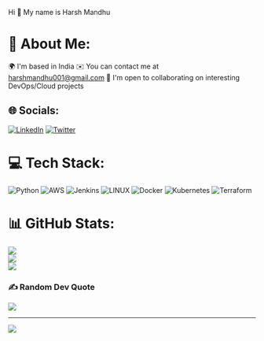 Hi 👋 My name is Harsh Mandhu
# 💫 About Me:
🌍  I'm based in India
✉️  You can contact me at harshmandhu001@gmail.com
🤝  I'm open to collaborating on interesting DevOps/Cloud projects


## 🌐 Socials:
[![LinkedIn](https://img.shields.io/badge/LinkedIn-%230077B5.svg?logo=linkedin&logoColor=white)](https://linkedin.com/in/harshmandhu) [![Twitter](https://img.shields.io/badge/Twitter-%231DA1F2.svg?logo=Twitter&logoColor=white)](https://twitter.com/harshmandhu) 

# 💻 Tech Stack:
![Python](https://img.shields.io/badge/python-3670A0?style=for-the-badge&logo=python&logoColor=ffdd54) ![AWS](https://img.shields.io/badge/AWS-%23FF9900.svg?style=for-the-badge&logo=amazon-aws&logoColor=white) ![Jenkins](https://img.shields.io/badge/jenkins-%232C5263.svg?style=for-the-badge&logo=jenkins&logoColor=white) ![LINUX](https://img.shields.io/badge/Linux-FCC624?style=for-the-badge&logo=linux&logoColor=black) ![Docker](https://img.shields.io/badge/docker-%230db7ed.svg?style=for-the-badge&logo=docker&logoColor=white) ![Kubernetes](https://img.shields.io/badge/kubernetes-%23326ce5.svg?style=for-the-badge&logo=kubernetes&logoColor=white) ![Terraform](https://img.shields.io/badge/terraform-%235835CC.svg?style=for-the-badge&logo=terraform&logoColor=white)
# 📊 GitHub Stats:
![](https://github-readme-stats.vercel.app/api?username=harshmandhu&theme=dark&hide_border=false&include_all_commits=false&count_private=false)<br/>
![](https://github-readme-streak-stats.herokuapp.com/?user=harshmandhu&theme=dark&hide_border=false)<br/>
![](https://github-readme-stats.vercel.app/api/top-langs/?username=harshmandhu&theme=dark&hide_border=false&include_all_commits=false&count_private=false&layout=compact)

### ✍️ Random Dev Quote
![](https://quotes-github-readme.vercel.app/api?type=horizontal&theme=radical)

---
[![](https://visitcount.itsvg.in/api?id=harshmandhu&icon=0&color=0)](https://visitcount.itsvg.in)

<!-- Proudly created with GPRM ( https://gprm.itsvg.in ) -->
